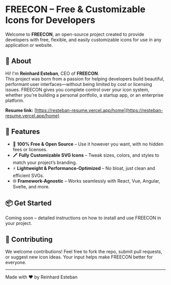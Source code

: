 # FREECON – Free & Customizable Icons for Developers

Welcome to **FREECON**, an open-source project created to provide developers with free, flexible, and easily customizable icons for use in any application or website.

## 👋 About

Hi! I'm **Reinhard Esteban**, CEO of **FREECON**.  
This project was born from a passion for helping developers build beautiful, performant user interfaces—without being limited by cost or licensing issues. FREECON gives you complete control over your icon system, whether you're building a personal portfolio, a startup app, or an enterprise platform.

**Resume link:** [https://resteban-resume.vercel.app/home](https://resteban-resume.vercel.app/home)

## 🚀 Features

- 🎯 **100% Free & Open Source** – Use it however you want, with no hidden fees or licenses.
- 🖍️ **Fully Customizable SVG Icons** – Tweak sizes, colors, and styles to match your project’s branding.
- ⚡ **Lightweight & Performance-Optimized** – No bloat, just clean and efficient SVGs.
- 🌐 **Framework-Agnostic** – Works seamlessly with React, Vue, Angular, Svelte, and more.

## 📦 Get Started

Coming soon – detailed instructions on how to install and use FREECON in your project.

## 🤝 Contributing

We welcome contributions! Feel free to fork the repo, submit pull requests, or suggest new icon ideas. Your input helps make FREECON better for everyone.

---

Made with ❤️ by Reinhard Esteban
